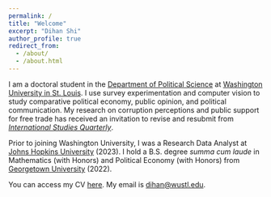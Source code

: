 ```yaml
---
permalink: /
title: "Welcome"
excerpt: "Dihan Shi"
author_profile: true
redirect_from: 
  - /about/
  - /about.html
---
```


I am a doctoral student in the [Department of Political Science](https://polisci.wustl.edu/) at [Washington University in St. Louis](https://wustl.edu/). I use survey experimentation and computer vision to study comparative political economy, public opinion, and political communication. My research on corruption perceptions and public support for free trade has received an invitation to revise and resubmit from [*International Studies Quarterly*](https://academic.oup.com/isq).

Prior to joining Washington University, I was a Research Data Analyst at [Johns Hopkins University](https://www.jhu.edu/) (2023). I hold a B.S. degree *summa cum laude* in Mathematics (with Honors) and Political Economy (with Honors) from [Georgetown University](https://www.georgetown.edu/) (2022). 

You can access my CV [here](/files/Dihan_Shi_CV.pdf). My email is [dihan@wustl.edu](mailto:dihan@wustl.edu).
